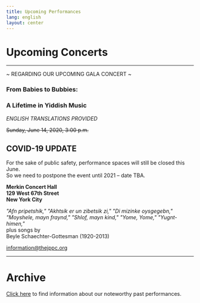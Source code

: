 ```yaml
---
title: Upcoming Performances
lang: english
layout: center
---
```


# Upcoming Concerts
  
_____
~ REGARDING OUR UPCOMING GALA CONCERT ~


### From Babies to Bubbies:
### A Lifetime in Yiddish Music

*ENGLISH TRANSLATIONS PROVIDED*

~~Sunday, June 14, 2020, 3:00 p.m.~~   
## COVID-19 UPDATE ##    
For the sake of public safety, performance spaces will still be closed this June.  
So we need to postpone the event until 2021 – date TBA.

**Merkin Concert Hall  
129 West 67th Street  
New York City**

*"Afn pripetshik," "Akhtsik er un zibetsik zi," "Di mizinke oysgegebn,"    
"Moyshele, mayn fraynd," "Shlof, mayn kind," "Yome, Yome," "Yugnt-himen,"*  
plus songs by   
Beyle Schaechter-Gottesman (1920-2013)  

[information@thejppc.org](mailto:information@thejppc.org)

_____

# Archive

[Click here](concerts_archive.html) to find information about our noteworthy past performances.

